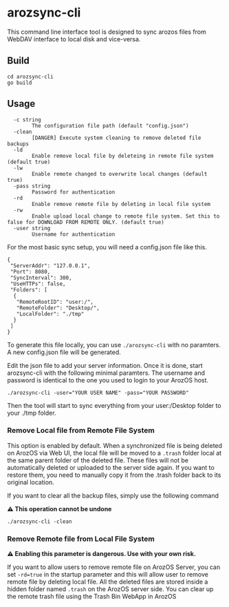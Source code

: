 # arozsync-cli

This command line interface tool is designed to sync arozos files from WebDAV interface to local disk and vice-versa.

## Build
```
cd arozsync-cli
go build
```

## Usage
```
  -c string
        The configuration file path (default "config.json")
  -clean
        [DANGER] Execute system cleaning to remove deleted file backups
  -ld
        Enable remove local file by deleteing in remote file system (default true)
  -lw
        Enable remote changed to overwrite local changes (default true)
  -pass string
        Password for authentication
  -rd
        Enable remove remote file by deleting in local file system
  -rw
        Enable upload local change to remote file system. Set this to false for DOWNLOAD FROM REMOTE ONLY. (default true)
  -user string
        Username for authentication
```

For the most basic sync setup, you will need a config.json file like this.
```
{
 "ServerAddr": "127.0.0.1",
 "Port": 8080,
 "SyncInterval": 300,
 "UseHTTPs": false,
 "Folders": [
  {
   "RemoteRootID": "user:/",
   "RemoteFolder": "Desktop/",
   "LocalFolder": "./tmp"
  }
 ]
}
```

To generate this file locally, you can use ```./arozsync-cli``` with no paramters. A new config.json file will be generated.

Edit the json file to add your server information. Once it is done, start arozsync-cli with the following minimal paramters. The username and password is identical to the one you used to login to your ArozOS host.
```
./arozsync-cli -user="YOUR USER NAME" -pass="YOUR PASSWORD"
```
Then the tool will start to sync everything from your user:/Desktop folder to your ./tmp folder. 

### Remove Local file from Remote File System

This option is enabled by default. When a synchronized file is being deleted on ArozOS via Web UI, the local file will be moved to a ```.trash``` folder local at the same parent folder of the deleted file. These files will not be automatically deleted or uploaded to the server side again. If you want to restore them, you need to manually copy it from the .trash folder back to its original location.

If you want to clear all the backup files, simply use the following command

**⚠️ This operation cannot be undone**

```
./arozsync-cli -clean
```

### Remove Remote file from Local File System

**⚠️ Enabling this parameter is dangerous. Use with your own risk.**

If you want to allow users to remove remote file on ArozOS Server, you can set ```-rd=true``` in the startup parameter and this will allow user to remove remote file by deleting local file. All the deleted files are stored inside a hidden folder named ```.trash``` on the ArozOS server side. You can clear up the remote trash file using the Trash Bin WebApp in ArozOS

